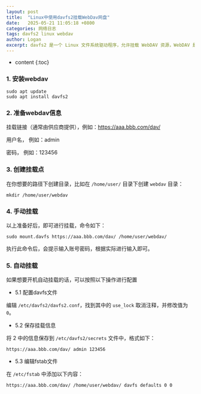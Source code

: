 ```yaml
---
layout: post
title:  "Linux中使用davfs2挂载WebDav网盘"
date:   2025-05-21 11:05:18 +0800
categories: 网络日志
tags: davfs2 linux webdav
author: Logan
excerpt: davfs2 是一个 Linux 文件系统驱动程序，允许挂载 WebDAV 资源，WebDAV 是 HTTP/1.1 的扩展，允许远程协作编写 Web 资源。
---
```


* content
{:toc}

### 1. 安装webdav ###

    sudo apt update
    sudo apt install davfs2

### 2. 准备webdav信息 ###

挂载链接（通常由供应商提供），例如：https://aaa.bbb.com/dav/

用户名， 例如：admin

密码， 例如：123456

### 3. 创建挂载点 ###

在你想要的路径下创建目录，比如在 `/home/user/` 目录下创建 `webdav` 目录：

    mkdir /home/user/webdav

### 4. 手动挂载 ###

以上准备好后，即可进行挂载，命令如下：

    sudo mount.davfs https://aaa.bbb.com/dav/ /home/user/webdav/

执行此命令后，会提示输入账号密码，根据实际进行输入即可。

### 5. 自动挂载 ###

如果想要开机自动挂载的话，可以按照以下操作进行配置

- 5.1 配置davfs文件

编辑 `/etc/davfs2/davfs2.conf`，找到其中的 `use_lock` 取消注释，并修改值为 `0`。

- 5.2 保存挂载信息

将 2 中的信息保存到 `/etc/davfs2/secrets` 文件中，格式如下：

    https://aaa.bbb.com/dav/ admin 123456

- 5.3 编辑fstab文件

在 `/etc/fstab` 中添加以下内容：

    https://aaa.bbb.com/dav/ /home/user/webdav/ davfs defaults 0 0